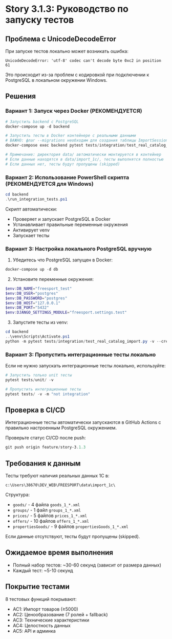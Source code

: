 # Story 3.1.3: Руководство по запуску тестов

## Проблема с UnicodeDecodeError

При запуске тестов локально может возникать ошибка:

```text
UnicodeDecodeError: 'utf-8' codec can't decode byte 0xc2 in position 61
```

Это происходит из-за проблем с кодировкой при подключении к PostgreSQL в локальном окружении Windows.

## Решения

### Вариант 1: Запуск через Docker (РЕКОМЕНДУЕТСЯ)

```powershell
# Запустить backend с PostgreSQL
docker-compose up -d backend

# Запустить тесты в Docker контейнере с реальными данными
# ВАЖНО: флаг --migrations необходим для создания таблицы ImportSession
docker-compose exec backend pytest tests/integration/test_real_catalog_import.py -v --migrations

# Примечание: директория data/ автоматически монтируется в контейнер
# Если данные находятся в data/import_1c/, тесты выполнятся полностью
# Если данных нет, тесты будут пропущены (skipped)
```

### Вариант 2: Использование PowerShell скрипта (РЕКОМЕНДУЕТСЯ для Windows)

```powershell
cd backend
.\run_integration_tests.ps1
```

Скрипт автоматически:
- Проверяет и запускает PostgreSQL в Docker
- Устанавливает правильные переменные окружения
- Активирует venv
- Запускает тесты

### Вариант 3: Настройка локального PostgreSQL вручную

1. Убедитесь что PostgreSQL запущен в Docker:
```powershell
docker-compose up -d db
```

2. Установите переменные окружения:
```powershell
$env:DB_NAME="freesport_test"
$env:DB_USER="postgres"
$env:DB_PASSWORD="postgres"
$env:DB_HOST="127.0.0.1"
$env:DB_PORT="5432"
$env:DJANGO_SETTINGS_MODULE="freesport.settings.test"
```

3. Запустите тесты из venv:
```powershell
cd backend
..\venv\Scripts\Activate.ps1
python -m pytest tests/integration/test_real_catalog_import.py -v --create-db
```

### Вариант 3: Пропустить интеграционные тесты локально

Если не нужно запускать интеграционные тесты локально, используйте:

```powershell
# Запустить только unit тесты
pytest tests/unit/ -v

# Пропустить интеграционные тесты
pytest tests/ -v -m "not integration"
```

## Проверка в CI/CD

Интеграционные тесты автоматически запускаются в GitHub Actions с правильно настроенным PostgreSQL окружением. 

Проверьте статус CI/CD после push:
```powershell
git push origin feature/story-3.1.3
```

## Требования к данным

Тесты требуют наличия реальных данных 1С в:
```
c:\Users\38670\DEV_WEB\FREESPORT\data\import_1c\
```

Структура:
- `goods/` - 4 файла `goods_1_*.xml`
- `groups/` - 1 файл `groups_1_*.xml`
- `prices/` - 5 файлов `prices_1_*.xml`
- `offers/` - 10 файлов `offers_1_*.xml`
- `propertiesGoods/` - 9 файлов `propertiesGoods_1_*.xml`

Если данные отсутствуют, тесты будут пропущены (skipped).

## Ожидаемое время выполнения

- Полный набор тестов: ~30-60 секунд (зависит от размера данных)
- Каждый тест: ~5-10 секунд

## Покрытие тестами

8 тестовых функций покрывают:
- AC1: Импорт товаров (≥5000)
- AC2: Ценообразование (7 ролей + fallback)
- AC3: Технические характеристики
- AC4: Целостность данных
- AC5: API и админка
